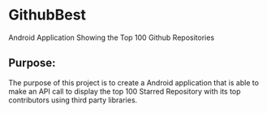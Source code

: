 # GithubBest
Android Application Showing the Top 100 Github Repositories

## Purpose:
 The purpose of this project is to create a Android application that is able to
 make an API call to display the top 100 Starred Repository with its top contributors
 using third party libraries.

